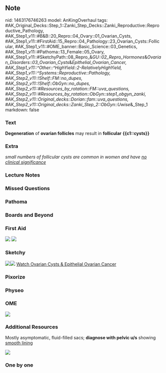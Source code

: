 ## Note
nid: 1463176746263
model: AnKingOverhaul
tags: #AK_Original_Decks::Step_1::Zanki_Step_Decks::Zanki_Reproductive::Reproductive_Pathology, #AK_Step1_v11::#B&B::20_Repro::04_Ovary::01_Ovarian_Cysts, #AK_Step1_v11::#FirstAid::15_Repro::04_Pathology::23_Ovarian_Cysts::Follicular, #AK_Step1_v11::#OME_banner::Basic_Science::03_Genetics, #AK_Step1_v11::#Pathoma::13_Female::05_Ovary, #AK_Step1_v11::#SketchyPath::08_Repro_&_GU::02_Repro_Hormones_&_Ovarian_Disorders::03_Ovarian_Cysts_&_Epithelial_Ovarian_Cancer, #AK_Step1_v11::^Other::^HighYield::2-RelativelyHighYield, #AK_Step1_v11::^Systems::Reproductive::Pathology, #AK_Step2_v11::!Shelf::FM::no_dupes, #AK_Step2_v11::!Shelf::ObGyn::no_dupes, #AK_Step2_v11::#Resources_by_rotation::FM::uva_questions, #AK_Step2_v11::#Resources_by_rotation::ObGyn::step1_obgyn_zanki, #AK_Step2_v11::Original_decks::Dorian::fam::uva_questions, #AK_Step2_v11::Original_decks::Zanki_Step_2::ObGyn::Uwise_&_Step_1
markdown: false

### Text
<div>
  <b>Degeneration</b> of <b>ovarian follicles</b> may result in
  <b>follicular</b> <b>{{c1::cysts}}</b>
</div>

### Extra
<i>small numbers of follicular cysts are common in women and have
<u>no clinical significance</u></i>

### Lecture Notes


### Missed Questions


### Pathoma


### Boards and Beyond


### First Aid
<img src="tmpfEFEYz.png"> <img src="tmpgiixdo.png">

### Sketchy
<img src="1.%20Follicular%20Cysts.jpg"><img src=
"Complete%20Sketch-6b2ccf7fc9362cad67bfbc3d97cfa442a69575bb.jpg">
<a href=
"https://dashboard.sketchy.com/study/medical/courses/medical-pathophysiology/units/medical-pathophysiology-reproductive-gu/videos/medical-pathophysiology-reproductive-and-gu-reproductive-hormones-and-ovarian-disorders-ovarian-cysts-and-epithelial-ovarian-cancer?utm_source=anki&utm_medium=partnership&utm_campaign=february_update&utm_content=medical">
Watch Ovarian Cysts & Epithelial Ovarian Cancer</a>

### Pixorize


### Physeo


### OME
<div class="ome-widget">
  <a href="https://onlinemeded.org/spa/obgyn?ref=anki"><img src=
  "_OME_AnkiFlashcards_Topic_3.png"></a>
</div>

### Additional Resources
Mostly asymptomatic, fluid-filled sacs; <b>diagnose with pelvic
u/s</b> showing <u>smooth lining</u>
<div>
  <u><img src="paste-417681274568705.jpg" style="" class=
  "resizer"></u>
</div>

### One by one

